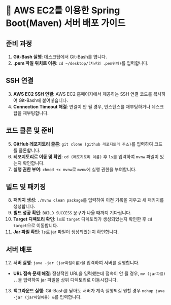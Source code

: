 # 🚀 AWS EC2를 이용한 Spring Boot(Maven) 서버 배포 가이드

## 준비 과정
1. **Git-Bash 실행**: 데스크탑에서 Git-Bash를 엽니다.
2. **.pem 파일 위치로 이동**: `cd ~/desktop/(자신의 .pem위치)`를 입력합니다.

## SSH 연결
3. **AWS EC2 SSH 연결**: AWS EC2 홈페이지에서 제공하는 SSH 연결 코드를 복사하여 Git-Bash에 붙여넣습니다.
4. **Connection Timeout 해결**: 연결이 안 될 경우, 인스턴스를 재부팅하거나 데스크탑을 재부팅합니다.

## 코드 클론 및 준비
5. **GitHub 레포지토리 클론**: `git clone (github 레포지토리 주소)`를 입력하여 코드를 클론합니다.
6. **레포지토리로 이동 및 확인**: `cd (레포지토리 이름)` 후 `ls`를 입력하여 `mvnw` 파일이 있는지 확인합니다.
7. **실행 권한 부여**: `chmod +x mvnw`로 `mvnw`에 실행 권한을 부여합니다.

## 빌드 및 패키징
8. **패키지 생성**: `./mvnw clean package`를 입력하여 이전 기록을 지우고 새 패키지를 생성합니다.
9. **빌드 성공 확인**: `BUILD SUCCESS` 문구가 나올 때까지 기다립니다.
10. **Target 디렉토리 확인**: `ls`로 `target` 디렉토리가 생성되었는지 확인한 후 `cd target`으로 이동합니다.
11. **Jar 파일 확인**: `ls`로 jar 파일이 생성되었는지 확인합니다.

## 서버 배포
12. **서버 실행**: `java -jar (jar파일이름)`을 입력하여 서버를 실행합니다.
   - **URL 접속 문제 해결**: 정상적인 URL을 입력했는데 접속이 안 될 경우, `mv (jar파일) ..`을 입력하여 jar 파일을 상위 디렉토리로 이동시킵니다.
13. **백그라운드 실행**: Git-Bash를 닫아도 서버가 계속 실행되길 원할 경우 `nohup java -jar (jar파일이름) &`를 입력합니다.


